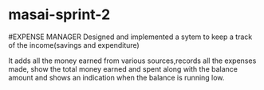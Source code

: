 # masai-sprint-2
#EXPENSE MANAGER
Designed and implemented a sytem to keep a track of the income(savings and expenditure)

It adds all the money earned from various sources,records all the expenses made,
show the total money earned and spent along with the balance amount and
shows an indication when the balance is running low.
